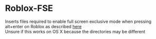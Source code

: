 # Roblox-FSE
Inserts files required to enable full screen exclusive mode when pressing alt+enter on Roblox as described [here](https://devforum.roblox.com/t/native-full-screen-mode-is-not-able-to-be-entered/997996/2)\
Unsure if this works on OS X because the directories may be different